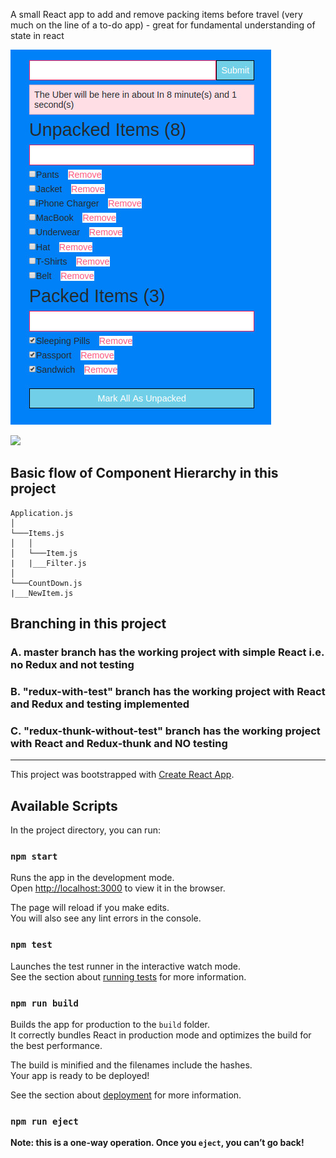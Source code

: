 A small React app to add and remove packing items before travel (very much on the line of a to-do app) - great for fundamental understanding of state in react

<img src="Travel-Item-Packing.jpeg">

[<img src="landing-page.png">](https://react-plan-items-before-travel.herokuapp.com/)

## Basic flow of Component Hierarchy in this project

```
Application.js
│
└───Items.js
│   │
│   └───Item.js
|   |___Filter.js
│
└───CountDown.js
|___NewItem.js

```

## Branching in this project
### A. master branch has the working project with simple React i.e. no Redux and not testing
### B. "redux-with-test" branch has the working project with React and Redux and testing implemented
### C. "redux-thunk-without-test" branch has the working project with React and Redux-thunk and NO testing


-------------------------------------------------------------------------

This project was bootstrapped with [Create React App](https://github.com/facebookincubator/create-react-app).

## Available Scripts

In the project directory, you can run:

### `npm start`

Runs the app in the development mode.<br>
Open [http://localhost:3000](http://localhost:3000) to view it in the browser.

The page will reload if you make edits.<br>
You will also see any lint errors in the console.

### `npm test`

Launches the test runner in the interactive watch mode.<br>
See the section about [running tests](#running-tests) for more information.

### `npm run build`

Builds the app for production to the `build` folder.<br>
It correctly bundles React in production mode and optimizes the build for the best performance.

The build is minified and the filenames include the hashes.<br>
Your app is ready to be deployed!

See the section about [deployment](#deployment) for more information.

### `npm run eject`

**Note: this is a one-way operation. Once you `eject`, you can’t go back!**
